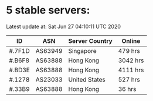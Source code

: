 # 5 stable servers:

Latest update at: Sat Jun 27 04:10:11 UTC 2020

| ID | ASN | Server Country | Online |
| -- | --- | -------------- | ------ |
| #.7F1D | AS63949 | Singapore | 479 hrs |
| #.B6F8 | AS63888 | Hong Kong | 3042 hrs |
| #.BD3E | AS63888 | Hong Kong | 4111 hrs |
| #.1278 | AS23033 | United States | 527 hrs |
| #.33B9 | AS63888 | Hong Kong | 36 hrs |

